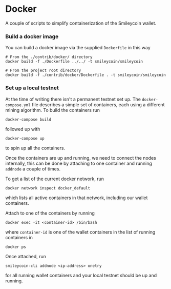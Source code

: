 # Docker 

A couple of scripts to simplify containerization of the Smileycoin wallet.

### Build a docker image
You can build a docker image via the supplied `Dockerfile` in this way
```
# From the ./contrib/docker/ directory
docker build -f ./Dockerfile ../../ -t smileycoin/smileycoin

# From the project root directory
docker build -f ./contrib/docker/Dockerfile . -t smileycoin/smileycoin
```

### Set up a local testnet

At the time of writing there isn't a permanent testnet set up.
The `docker-compose.yml` file describes a simple set of containers, each using
a different mining algorithm. To build the containers run 
```
docker-compose build
```
followed up with 
```
docker-compose up
```
to spin up all the containers.

Once the containers are up and running, we need to connect the nodes
internally, this can be done by attaching to one container and running
`addnode` a couple of times. 

To get a list of the current docker network, run
```
docker network inspect docker_default
```

which lists all active containers in that network, including our wallet containers.

Attach to one of the containers by running
```
docker exec -it <container-id> /bin/bash
```

where `container-id` is one of the wallet containers in the list of running
containers in
```
docker ps
```

Once attached, run
```
smileycoin-cli addnode <ip-address> onetry
```
for all running wallet containers and your local testnet should be up and running.
